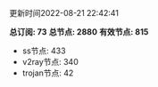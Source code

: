 更新时间2022-08-21 22:42:41

**总订阅: 73**
**总节点: 2880**
**有效节点: 815**
- ss节点: 433
- v2ray节点: 340
- trojan节点: 42
